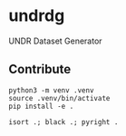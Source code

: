 # undrdg

UNDR Dataset Generator

## Contribute

```
python3 -m venv .venv
source .venv/bin/activate
pip install -e .
```

```
isort .; black .; pyright .
```
